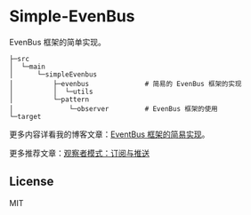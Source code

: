 # Simple-EvenBus

EvenBus 框架的简单实现。

```agsl
├─src
│  └─main
│      └─simpleEvenbus
│          ├─evenbus              # 简易的 EvenBus 框架的实现
│          │  └─utils
│          └─pattern
│              └─observer         # EvenBus 框架的使用
└─target
```

更多内容详看我的博客文章：[EventBus 框架的简易实现](https://blog.uuanqin.top/p/2c61e522/)。

更多推荐文章：[观察者模式：订阅与推送](https://blog.uuanqin.top/p/d1e2262f/)

## License

MIT